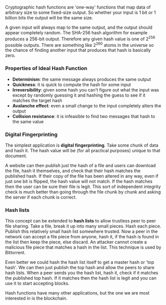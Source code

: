 Cryptographic hash functions are 'one-way' functions that map data of arbitrary size to some fixed-size output. So whether your input is 1 bit or 1 billion bits the output will be the same size.

A given input will always map to the same output, and the output should appear completely random. The SHA-256 hash algorithm for example produces a 256-bit output. Therefore any given hash value is one of 2<sup>256</sup> possible outputs. There are something like 2<sup>260</sup> atoms in the universe so the chance of finding another input that produces that hash is basically zero.

### Properties of Ideal Hash Function

* **Determinism**: the same message always produces the same output
* **Quickness**: it is quick to compute the hash for some input
* **Irreversibility**: given some hash you can't figure out what the input was except by randomly guessing it and hashing the guess to see if it matches the target hash
* **Avalanche effect**: even a small change to the input completely alters the output
* **Collision resistance**: it is infeasible to find two messages that hash to the same value

### Digital Fingerprinting

The simplest application is **digital fingerprinting**. Take some chunk of data and hash it. The hash value will be (for all practical purposes) unique to that document.

A website can then publish just the hash of a file and users can download the file, hash it themselves, and check that their hash matches the published hash. If their copy of the file has been altered in any way, even if just one bit is flipped, the hash value will not match. If the hash matches then the user can be sure their file is legit. This sort of independent integrity check is much better than going through the file chunk by chunk and asking the server if each chunk is correct.

### Hash lists

This concept can be extended to **hash lists** to allow trustless peer to peer file sharing. Take a file, break it up into many small pieces. Hash each piece. Publish this relatively small hash list somewhere trusted. Now a peer in the network can accept a file piece from anyone, hash it, if the hash is found in the list then keep the piece, else discard. An attacker cannot create a malicious file piece that matches a hash in the list. This technique is used by Bittorrent.

Even better we could hash the hash list itself to get a master hash or 'top hash'. We can then just publish the top hash and allow the peers to share hash lists. When a peer sends you the hash list, hash it, check if it matches the published top hash. If it matches then the hash list is legit and you can use it to start accepting blocks.

Hash functions have many other applications, but the one we are most interested in is the blockchain.

